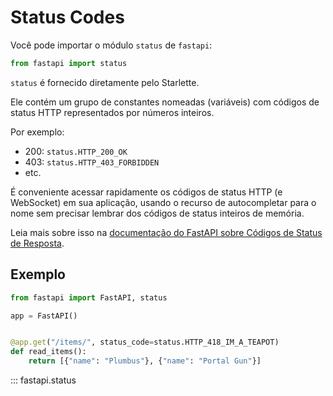 # Status Codes

Você pode importar o módulo `status` de `fastapi`:

```python
from fastapi import status
```

`status` é fornecido diretamente pelo Starlette.

Ele contém um grupo de constantes nomeadas (variáveis) com códigos de status HTTP representados por números inteiros.

Por exemplo:

* 200: `status.HTTP_200_OK`
* 403: `status.HTTP_403_FORBIDDEN`
* etc.

É conveniente acessar rapidamente os códigos de status HTTP (e WebSocket) em sua aplicação, usando o recurso de autocompletar para o nome sem precisar lembrar dos códigos de status inteiros de memória.

Leia mais sobre isso na [documentação do FastAPI sobre Códigos de Status de Resposta](https://fastapi.tiangolo.com/tutorial/response-status-code/).

## Exemplo

```python
from fastapi import FastAPI, status

app = FastAPI()


@app.get("/items/", status_code=status.HTTP_418_IM_A_TEAPOT)
def read_items():
    return [{"name": "Plumbus"}, {"name": "Portal Gun"}]
```

::: fastapi.status
